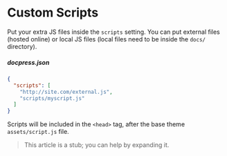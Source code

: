 # Custom Scripts

Put your extra JS files inside the `scripts` setting.
You can put external files (hosted online) or local JS files (local files need to be inside the `docs/` directory).

##### docpress.json
<!-- {.file-heading} -->

```json
{
  "scripts": [
    "http://site.com/external.js",
    "scripts/myscript.js"
  ]
}
```

Scripts will be included in the `<head>` tag, after the base theme `assets/script.js` file.

> This article is a stub; you can help by expanding it.
